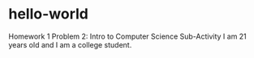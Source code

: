 # hello-world
Homework 1 Problem 2: Intro to Computer Science Sub-Activity
I am 21 years old and I am a college student. 
